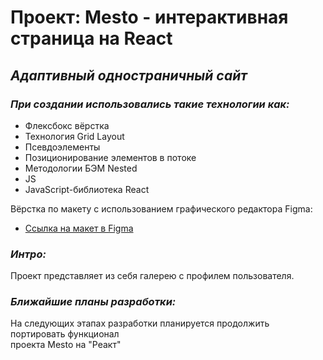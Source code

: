 # Проект: Mesto - интерактивная страница на React

## _Адаптивный одностраничный сайт_

### _При создании использовались такие технологии как:_

* Флексбокс вёрстка
* Технология Grid Layout
* Псевдоэлементы
* Позиционирование элементов в потоке
* Методологии БЭМ Nested
* JS
* JavaScript-библиотека React

Вёрстка по макету с использованием графического редактора Figma:
* [Ссылка на макет в Figma](https://www.figma.com/file/2cn9N9jSkmxD84oJik7xL7/JavaScript.-Sprint-4?node-id=0%3A1)

### _Интро:_
Проект представляет из себя галерею с профилем пользователя.  



### _Ближайшие планы разработки:_
На следующих этапах разработки планируется продолжить портировать функционал  
проекта Mesto на "Реакт"


